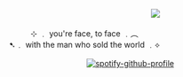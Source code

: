 　　　　　　　　　　　　　 　　　　　 　　　　　　　　![](https://komarev.com/ghpvc/?username=innocntluvr)
<p align="center">
⊹ ﹒ you're face, to face ﹒︵ <br>
➷﹒ with the man who sold the world ﹒⟡
  
　　　　　　　　　　　　　 　　　　　[![spotify-github-profile](https://spotify-github-profile.kittinanx.com/api/view?uid=58v4bgn913mo9fs0czwekk4cg&cover_image=true&theme=default&show_offline=false&background_color=121212&interchange=false)](https://github.com/kittinan/spotify-github-profile)
</p>

